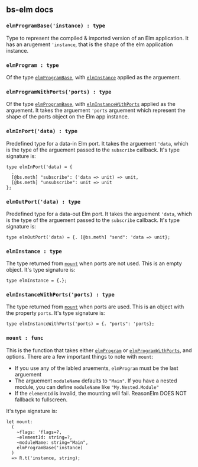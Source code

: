 ## bs-elm docs

<a name="elmProgramBase"></a>
### `elmProgramBase('instance) : type`
Type to represent the compiled & imported version of an Elm application. It has
an arugement `'instance`, that is the shape of the elm application instance.

<a name="elmProgram"></a>
### `elmProgram : type`
Of the type [`elmProgramBase`](DOCS.md#elmProgramBase), with [`elmInstance`](DOCS.md#elmInstance)
applied as the arguement.

<a name="elmProgramWithPorts"></a>
### `elmProgramWithPorts('ports) : type`
Of the type [`elmProgramBase`](DOCS.md#elmProgramBase), with [`elmInstanceWithPorts`](DOCS.md#elmInstanceWithPorts)
applied as the arguement.  It takes the arguement `'ports` arguement which represent
the shape of the ports object on the Elm app instance.

<a name="elmInPort"></a>
### `elmInPort('data) : type`
Predefined type for a data-in Elm port. It takes the arguement `'data`, which is
the type of the arguement passed to the `subscribe` callback.
It's type signature is:
```
type elmInPort('data) = {
  .
  [@bs.meth] "subscribe": ('data => unit) => unit,
  [@bs.meth] "unsubscribe": unit => unit
};
```

<a name="elmOutPort"></a>
### `elmOutPort('data) : type`
Predefined type for a data-out Elm port. It takes the arguement `'data`, which is
the type of the arguement passed to the `subscribe` callback.
It's type signature is:
```
type elmOutPort('data) = {. [@bs.meth] "send": 'data => unit};
```

<a name="elmInstance"></a>
### `elmInstance : type`
The type returned from [`mount`](DOCS.md#mount) when ports are not used. This is
an empty object. It's type signature is:
```
type elmInstance = {.};
```

<a name="elmInstanceWithPorts"></a>
### `elmInstanceWithPorts('ports) : type`
The type returned from [`mount`](DOCS.md#mount) when ports are used. This is
an object with the property `ports`. It's type signature is:
```
type elmInstanceWithPorts('ports) = {. "ports": 'ports};
```

<a name="mount"></a>
### `mount : func`
This is the function that takes either [`elmProgram`](DOCS.md#elmProgram) or [`elmProgramWithPorts`](DOCS.md#elmProgram), and options.
There are a few important things to note with `mount`:
  * If you use any of the labled aruements, `elmProgram` must be the last arguement
  * The arguement `moduleName` defaults to `"Main"`. If you have a nested module, you can define `moduleName` like `"My.Nested.Module"`
  * If the `elementId` is invalid, the mounting will fail. ReasonElm DOES NOT fallback to fullscreen.

It's type signature is:
```
let mount:
  (
    ~flags: 'flags=?,
    ~elementId: string=?,
    ~moduleName: string="Main",
    elmProgramBase('instance)
  )
  => R.t('instance, string);
```
